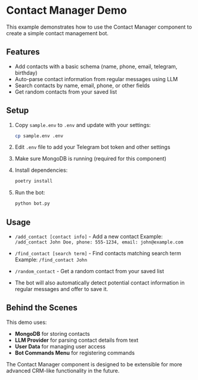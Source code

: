 # Contact Manager Demo

This example demonstrates how to use the Contact Manager component to create a simple contact management bot.

## Features

- Add contacts with a basic schema (name, phone, email, telegram, birthday)
- Auto-parse contact information from regular messages using LLM
- Search contacts by name, email, phone, or other fields
- Get random contacts from your saved list

## Setup

1. Copy `sample.env` to `.env` and update with your settings:
   ```bash
   cp sample.env .env
   ```

2. Edit `.env` file to add your Telegram bot token and other settings

3. Make sure MongoDB is running (required for this component)

4. Install dependencies:
   ```bash
   poetry install
   ```

5. Run the bot:
   ```bash
   python bot.py
   ```

## Usage

- `/add_contact [contact info]` - Add a new contact
  Example: `/add_contact John Doe, phone: 555-1234, email: john@example.com`

- `/find_contact [search term]` - Find contacts matching search term
  Example: `/find_contact John`

- `/random_contact` - Get a random contact from your saved list

- The bot will also automatically detect potential contact information in regular messages and offer to save it.

## Behind the Scenes

This demo uses:
- **MongoDB** for storing contacts
- **LLM Provider** for parsing contact details from text
- **User Data** for managing user access
- **Bot Commands Menu** for registering commands

The Contact Manager component is designed to be extensible for more advanced CRM-like functionality in the future.